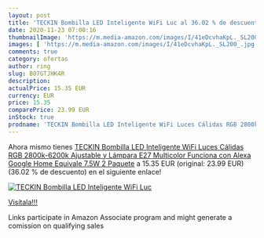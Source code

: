 ```yaml
---
layout: post
title: 'TECKIN Bombilla LED Inteligente WiFi Luc al 36.02 % de descuento'
date: 2020-11-23 07:00:16
thumbnailImage: 'https://m.media-amazon.com/images/I/41eDcvhaKpL._SL200_.jpg'
images: [ 'https://m.media-amazon.com/images/I/41eDcvhaKpL._SL200_.jpg' ]
comments: true
category: ofertas
author: ring
slug: B07GTJHK4R
description:
actualPrice: 15.35 EUR
currency: EUR
price: 15.35
comparePrice: 23.99 EUR
inStock: true
prodname: 'TECKIN Bombilla LED Inteligente WiFi Luces Cálidas RGB 2800k-6200k Ajustable y Lámpara E27 Multicolor Funciona con Alexa  Google Home  Equivale 7.5W  2 Paquete'
---
```


Ahora mismo tienes [TECKIN Bombilla LED Inteligente WiFi Luces Cálidas RGB 2800k-6200k Ajustable y Lámpara E27 Multicolor Funciona con Alexa  Google Home  Equivale 7.5W  2 Paquete](https://www.amazon.es/dp/B07GTJHK4R/?tag=tolees-21) a 15.35 EUR (original: 23.99 EUR) (36.02 %  de descuento) en el siguiente enlace!

[![TECKIN Bombilla LED Inteligente WiFi Luc](https://m.media-amazon.com/images/I/41eDcvhaKpL._SL200_.jpg)](https://www.amazon.es/dp/B07GTJHK4R/?tag=tolees-21)

[Visítala!!!](https://www.amazon.es/dp/B07GTJHK4R/?tag=tolees-21)

Links participate in Amazon Associate program and might generate a comission on qualifying sales
